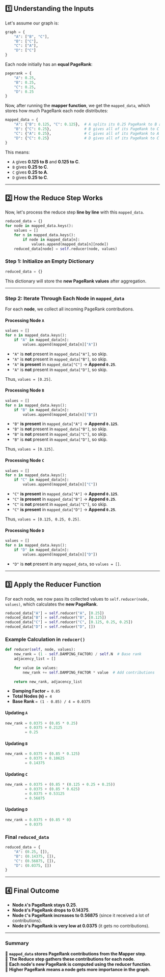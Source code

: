 ## **1️⃣ Understanding the Inputs**
Let's assume our graph is:
```python
graph = {
    "A": ["B", "C"],
    "B": ["C"],
    "C": ["A"],
    "D": ["C"]
}
```
Each node initially has an **equal PageRank**:
```python
pagerank = {
    "A": 0.25,
    "B": 0.25,
    "C": 0.25,
    "D": 0.25
}
```

Now, after running the **mapper function**, we get the `mapped_data`, which stores how much PageRank each node distributes:

```python
mapped_data = {
    "A": {"B": 0.125, "C": 0.125},  # A splits its 0.25 PageRank to B and C
    "B": {"C": 0.25},               # B gives all of its PageRank to C
    "C": {"A": 0.25},               # C gives all of its PageRank to A
    "D": {"C": 0.25}                # D gives all of its PageRank to C
}
```
This means:
- `A` gives **0.125 to B** and **0.125 to C**.
- `B` gives **0.25 to C**.
- `C` gives **0.25 to A**.
- `D` gives **0.25 to C**.

---

## **2️⃣ How the Reduce Step Works**
Now, let's process the reduce step **line by line** with this `mapped_data`.

```python
reduced_data = {}  
for node in mapped_data.keys():  
    values = []  
    for n in mapped_data.keys():  
        if node in mapped_data[n]:  
            values.append(mapped_data[n][node])  
    reduced_data[node] = self.reducer(node, values)  
```

### **Step 1: Initialize an Empty Dictionary**
```python
reduced_data = {}
```
This dictionary will store the **new PageRank values** after aggregation.

---

### **Step 2: Iterate Through Each Node in `mapped_data`**
For each **node**, we collect all incoming PageRank contributions.

#### **Processing Node `A`**
```python
values = []
for n in mapped_data.keys():
    if "A" in mapped_data[n]:  
        values.append(mapped_data[n]["A"])
```
- `"A"` is **not** present in `mapped_data["A"]`, so skip.
- `"A"` is **not** present in `mapped_data["B"]`, so skip.
- `"A"` **is present** in `mapped_data["C"]` → **Append `0.25`**.
- `"A"` is **not** present in `mapped_data["D"]`, so skip.

Thus, `values = [0.25]`.

#### **Processing Node `B`**
```python
values = []
for n in mapped_data.keys():
    if "B" in mapped_data[n]:  
        values.append(mapped_data[n]["B"])
```
- `"B"` **is present** in `mapped_data["A"]` → **Append `0.125`**.
- `"B"` is **not** present in `mapped_data["B"]`, so skip.
- `"B"` is **not** present in `mapped_data["C"]`, so skip.
- `"B"` is **not** present in `mapped_data["D"]`, so skip.

Thus, `values = [0.125]`.

#### **Processing Node `C`**
```python
values = []
for n in mapped_data.keys():
    if "C" in mapped_data[n]:  
        values.append(mapped_data[n]["C"])
```
- `"C"` **is present** in `mapped_data["A"]` → **Append `0.125`**.
- `"C"` **is present** in `mapped_data["B"]` → **Append `0.25`**.
- `"C"` is **not** present in `mapped_data["C"]`, so skip.
- `"C"` **is present** in `mapped_data["D"]` → **Append `0.25`**.

Thus, `values = [0.125, 0.25, 0.25]`.

#### **Processing Node `D`**
```python
values = []
for n in mapped_data.keys():
    if "D" in mapped_data[n]:  
        values.append(mapped_data[n]["D"])
```
- `"D"` is **not** present in any `mapped_data`, so `values = []`.

---

## **3️⃣ Apply the Reducer Function**
For each node, we now pass its collected values to `self.reducer(node, values)`, which calculates the **new PageRank**.

```python
reduced_data["A"] = self.reducer("A", [0.25])
reduced_data["B"] = self.reducer("B", [0.125])
reduced_data["C"] = self.reducer("C", [0.125, 0.25, 0.25])
reduced_data["D"] = self.reducer("D", [])
```

### **Example Calculation in `reducer()`**
```python
def reducer(self, node, values):
    new_rank = (1 - self.DAMPING_FACTOR) / self.N  # Base rank
    adjacency_list = []
    
    for value in values:
        new_rank += self.DAMPING_FACTOR * value  # Add contributions
    
    return new_rank, adjacency_list
```
- **Damping Factor** `= 0.85`
- **Total Nodes (`N`)** `= 4`
- **Base Rank** `= (1 - 0.85) / 4 = 0.0375`

#### **Updating `A`**
```python
new_rank = 0.0375 + (0.85 * 0.25)
         = 0.0375 + 0.2125
         = 0.25
```

#### **Updating `B`**
```python
new_rank = 0.0375 + (0.85 * 0.125)
         = 0.0375 + 0.10625
         = 0.14375
```

#### **Updating `C`**
```python
new_rank = 0.0375 + (0.85 * (0.125 + 0.25 + 0.25))
         = 0.0375 + (0.85 * 0.625)
         = 0.0375 + 0.53125
         = 0.56875
```

#### **Updating `D`**
```python
new_rank = 0.0375 + (0.85 * 0)  
         = 0.0375
```

### **Final `reduced_data`**
```python
reduced_data = {
    "A": (0.25, []),
    "B": (0.14375, []),
    "C": (0.56875, []),
    "D": (0.0375, [])
}
```

---

## **4️⃣ Final Outcome**
- **Node `A`'s PageRank stays 0.25**.
- **Node `B`'s PageRank drops to 0.14375**.
- **Node `C`'s PageRank increases to 0.56875** (since it received a lot of contributions).
- **Node `D`'s PageRank is very low at 0.0375** (it gets no contributions).

---

### **Summary**
🔹 **`mapped_data` stores PageRank contributions from the Mapper step**.  
🔹 **The Reduce step gathers these contributions for each node**.  
🔹 **Each node's new PageRank is computed using the reducer function**.  
🔹 **Higher PageRank means a node gets more importance in the graph**.